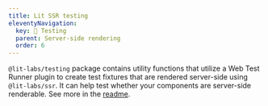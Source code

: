 ```yaml
---
title: Lit SSR testing
eleventyNavigation:
  key: 🧪 Testing
  parent: Server-side rendering
  order: 6
---
```


`@lit-labs/testing` package contains utility functions that utilize a Web Test Runner plugin to create test fixtures that are rendered server-side using `@lit-labs/ssr`. It can help test whether your components are server-side renderable. See more in the [readme](https://github.com/lit/lit/tree/main/packages/labs/testing#readme).
